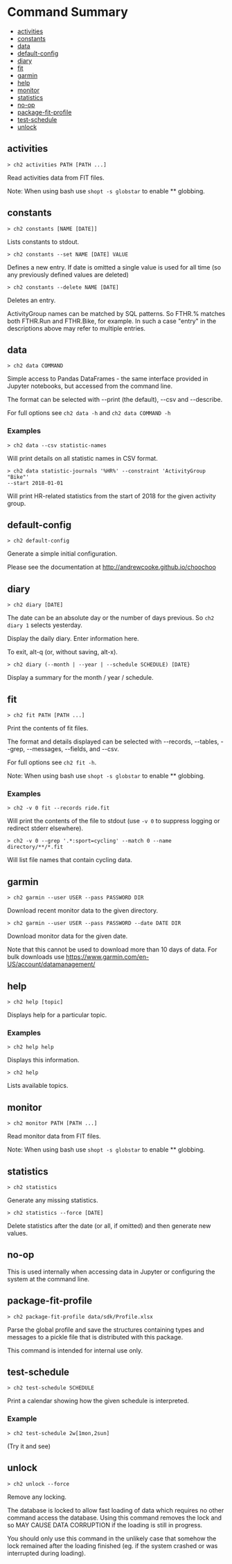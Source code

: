 
# Command Summary

* [activities](#activities)
* [constants](#constants)
* [data](#data)
* [default-config](#default-config)
* [diary](#diary)
* [fit](#fit)
* [garmin](#garmin)
* [help](#help)
* [monitor](#monitor)
* [statistics](#statistics)
* [no-op](#no-op)
* [package-fit-profile](#package-fit-profile)
* [test-schedule](#test-schedule)
* [unlock](#unlock)


## activities

    > ch2 activities PATH [PATH ...]

Read activities data from FIT files.

Note: When using bash use `shopt -s globstar` to enable ** globbing.    



## constants

    > ch2 constants [NAME [DATE]]

Lists constants to stdout.

    > ch2 constants --set NAME [DATE] VALUE

Defines a new entry.  If date is omitted a single value is used for all time
(so any previously defined values are deleted)

    > ch2 constants --delete NAME [DATE]

Deletes an entry.

ActivityGroup names can be matched by SQL patterns.  So FTHR.% matches both
FTHR.Run and FTHR.Bike, for example. In such a case "entry" in the
descriptions above may refer to multiple entries.    



## data

    > ch2 data COMMAND

Simple access to Pandas DataFrames - the same interface provided in Jupyter
notebooks, but accessed from the command line.

The format can be selected with --print (the default), --csv and --describe.

For full options see `ch2 data -h` and `ch2 data COMMAND -h`

### Examples

    > ch2 data --csv statistic-names

Will print details on all statistic names in CSV format.

    > ch2 data statistic-journals '%HR%' --constraint 'ActivityGroup "Bike"'
    --start 2018-01-01

Will print HR-related statistics from the start of 2018 for the given activity
group.    



## default-config

    > ch2 default-config

Generate a simple initial configuration.

Please see the documentation at http://andrewcooke.github.io/choochoo    



## diary

    > ch2 diary [DATE]

The date can be an absolute day or the number of days previous.  So `ch2 diary
1` selects yesterday.

Display the daily diary.  Enter information here.

To exit, alt-q (or, without saving, alt-x).

    > ch2 diary (--month | --year | --schedule SCHEDULE) [DATE}

Display a summary for the month / year / schedule.    



## fit

    > ch2 fit PATH [PATH ...]

Print the contents of fit files.

The format and details displayed can be selected with --records, --tables,
--grep, --messages, --fields, and --csv.

For full options see `ch2 fit -h`.

Note: When using bash use `shopt -s globstar` to enable ** globbing.

### Examples

    > ch2 -v 0 fit --records ride.fit

Will print the contents of the file to stdout (use `-v 0` to suppress logging
or redirect stderr elsewhere).

    > ch2 -v 0 --grep '.*:sport=cycling' --match 0 --name directory/**/*.fit

Will list file names that contain cycling data.    



## garmin

    > ch2 garmin --user USER --pass PASSWORD DIR

Download recent monitor data to the given directory.

    > ch2 garmin --user USER --pass PASSWORD --date DATE DIR

Download monitor data for the given date.

Note that this cannot be used to download more than 10 days of data. For bulk
downloads use https://www.garmin.com/en-US/account/datamanagement/    



## help

    > ch2 help [topic]

Displays help for a particular topic.

### Examples

    > ch2 help help

Displays this information.

    > ch2 help

Lists available topics.    



## monitor

    > ch2 monitor PATH [PATH ...]

Read monitor data from FIT files.

Note: When using bash use `shopt -s globstar` to enable ** globbing.    



## statistics

    > ch2 statistics

Generate any missing statistics.

    > ch2 statistics --force [DATE]

Delete statistics after the date (or all, if omitted) and then generate new
values.    



## no-op

This is used internally when accessing data in Jupyter or configuring the
system at the command line.    



## package-fit-profile

    > ch2 package-fit-profile data/sdk/Profile.xlsx

Parse the global profile and save the structures containing types and messages
to a pickle file that is distributed with this package.

This command is intended for internal use only.    



## test-schedule

    > ch2 test-schedule SCHEDULE

Print a calendar showing how the given schedule is interpreted.

### Example

    > ch2 test-schedule 2w[1mon,2sun]

(Try it and see)    



## unlock

    > ch2 unlock --force

Remove any locking.

The database is locked to allow fast loading of data which requires no other
command access the database. Using this command removes the lock and so MAY
CAUSE DATA CORRUPTION if the loading is still in progress.

You should only use this command in the unlikely case that somehow the lock
remained after the loading finished (eg. if the system crashed or was
interrupted during loading).    

